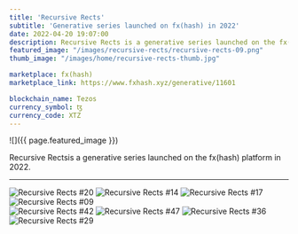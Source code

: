 ```yaml
---
title: 'Recursive Rects'
subtitle: 'Generative series launched on fx(hash) in 2022'
date: 2022-04-20 19:07:00
description: Recursive Rects is a generative series launched on the fx(hash) platform in 2022. 
featured_image: "/images/recursive-rects/recursive-rects-09.png"
thumb_image: "/images/home/recursive-rects-thumb.jpg"

marketplace: fx(hash)
marketplace_link: https://www.fxhash.xyz/generative/11601

blockchain_name: Tezos
currency_symbol: ꜩ
currency_code: XTZ
---
```


![]({{ page.featured_image }})


Recursive Rectsis a generative series launched on the fx(hash) platform in 2022. 

---


<div class="gallery" data-columns="4">
	<img src="/images/recursive-rects/recursive-rects-20.png" title="Recursive Rects #20">
	<img src="/images/recursive-rects/recursive-rects-14.png" title="Recursive Rects #14">
	<img src="/images/recursive-rects/recursive-rects-17.png" title="Recursive Rects #17">
	<img src="/images/recursive-rects/recursive-rects-09.png" title="Recursive Rects #09">
</div>



<div class="gallery" data-columns="2">
	<img src="/images/recursive-rects/recursive-rects-42.png" title="Recursive Rects #42">
	<img src="/images/recursive-rects/recursive-rects-47.png" title="Recursive Rects #47">
	<img src="/images/recursive-rects/recursive-rects-36.png" title="Recursive Rects #36">
	<img src="/images/recursive-rects/recursive-rects-29.png" title="Recursive Rects #29">
</div>